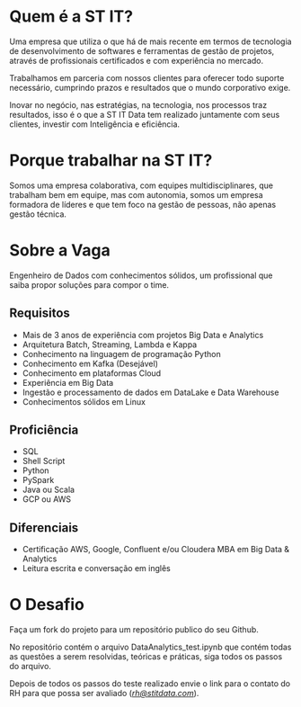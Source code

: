 # Quem é a ST IT?

Uma empresa que utiliza o qu​​e há de mais recente em termos de tecnologia de desenvolvimento de softwares e ferramentas de gestão de projetos, através de profissionais certificados e com experiência no mercado.

Trabalhamos em parceria com nossos clientes para oferecer todo suporte necessário, cumprindo prazos e resultados que o mundo corporativo exige.

Inovar no negócio, nas estratégias, na tecnologia, nos processos traz resultados, isso é o que a ST IT Data tem realizado juntamente com seus clientes, investir com Inteligência e eficiência.​​

# Porque trabalhar na ST IT?

Somos uma empresa colaborativa, com equipes multidisciplinares, que trabalham bem em equipe, mas com autonomia, somos um empresa formadora de líderes e que tem foco na gestão de pessoas, não apenas gestão técnica.

# Sobre a Vaga

Engenheiro de Dados com conhecimentos sólidos, um profissional que saiba propor soluções para compor o time.

## Requisitos

- Mais de 3 anos de experiência com projetos Big Data e Analytics
- Arquitetura Batch, Streaming, Lambda e Kappa
- Conhecimento na linguagem de programação Python
- Conhecimento em Kafka (Desejável)
- Conhecimento em plataformas Cloud
- Experiência em Big Data
- Ingestão e processamento de dados em DataLake e Data Warehouse
- Conhecimentos sólidos em Linux

## Proficiência 

- SQL
- Shell Script
- Python
- PySpark
- Java ou Scala
- GCP ou AWS

## Diferenciais 

- Certificação AWS, Google, Confluent e/ou Cloudera
MBA em Big Data & Analytics
- Leitura escrita e conversação em inglês


# O Desafio

Faça um fork do projeto para um repositório publico do seu Github.

No repositório contém o arquivo DataAnalytics_test.ipynb que contém todas as questões a serem resolvidas, teóricas e práticas, siga todos os passos do arquivo.

Depois de todos os passos do teste realizado envie o link para o contato do RH para que possa ser avaliado (*rh@stitdata.com*).



